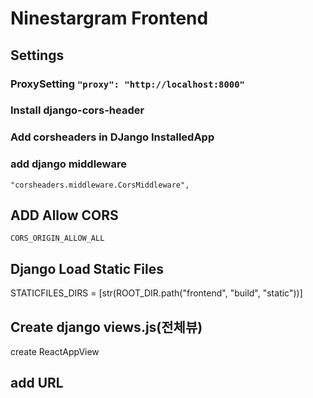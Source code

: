 # Ninestargram Frontend

## Settings

### ProxySetting `"proxy": "http://localhost:8000"`

### Install django-cors-header

### Add corsheaders in DJango InstalledApp

### add django middleware

`"corsheaders.middleware.CorsMiddleware",`

## ADD Allow CORS

`CORS_ORIGIN_ALLOW_ALL`

## Django Load Static Files

STATICFILES_DIRS = [str(ROOT_DIR.path("frontend", "build", "static"))]

## Create django views.js(전체뷰)

create ReactAppView

## add URL
